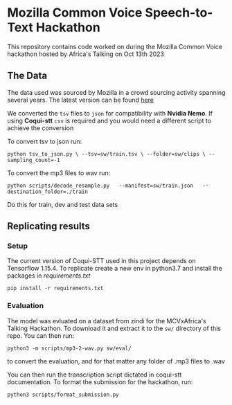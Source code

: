# Mozilla Common Voice Speech-to-Text Hackathon
This repository contains code worked on during the Mozilla Common Voice hackathon hosted by Africa's Talking on Oct 13th 2023

## The Data
The data used was sourced by Mozilla in a crowd sourcing activity spanning several years. The latest version can be found [here](https://commonvoice.mozilla.org/en/datasets)

We converted the `tsv` files to `json` for compatibility with **Nvidia Nemo**. If using **Coqui-stt** `csv` is required and you would need a different script to achieve the conversion

To convert tsv to json run:
```
python tsv_to_json.py \ --tsv=sw/train.tsv \ --folder=sw/clips \ --sampling_count=-1
```

To convert the mp3 files to wav run:
```
python scripts/decode_resample.py   --manifest=sw/train.json   --destination_folder=./train
```

Do this for train, dev and test data sets
## Replicating results

### Setup
The current version of Coqui-STT used in this project depends on Tensorflow 1.15.4. To replicate create a new env in python3.7 and install the packages in *requirements.txt*

```
pip install -r requirements.txt
```

### Evaluation
The model was evluated on a dataset from zindi for the MCVxAfrica's Talking Hackathon.
To download it and extract it to the `sw/` directory of this repo. You can then run:
```
python3 -m scripts/mp3-2-wav.py sw/eval/ 
```
to convert the evaluation, and for that matter any folder of .mp3 files to .wav

You can then run the transcription script dictated in coqui-stt documentation.
To format the submission for the hackathon, run:
```
python3 scripts/format_submission.py
```